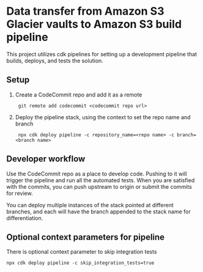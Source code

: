 # Data transfer from Amazon S3 Glacier vaults to Amazon S3 build pipeline

This project utilizes cdk pipelines for setting up a development pipeline that builds, deploys, and tests the solution.

## Setup

1. Create a CodeCommit repo and add it as a remote

        git remote add codecommit <codecommit repo url>

2. Deploy the pipeline stack, using the context to set the repo name and branch

        npx cdk deploy pipeline -c repository_name=<repo name> -c branch=<branch name>

## Developer workflow

Use the CodeCommit repo as a place to develop code. Pushing to it will trigger the pipeline and run all the automated
tests. When you are satisfied with the commits, you can push upstream to origin or submit the commits for review.

You can deploy multiple instances of the stack pointed at different branches, and each will have the branch appended to
the stack name for differentiation.

## Optional context parameters for pipeline

There is optional context parameter to skip integration tests

    npx cdk deploy pipeline -c skip_integration_tests=true
